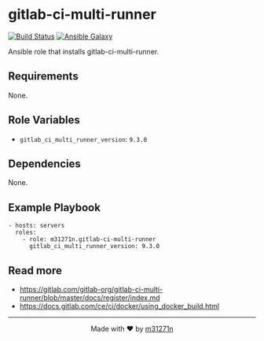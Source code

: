 # gitlab-ci-multi-runner

[![Build Status](https://travis-ci.org/m31271n/ansible-role-gitlab-ci-multi-runner.svg?branch=master)](https://travis-ci.org/m31271n/ansible-role-gitlab-ci-multi-runner)
[![Ansible Galaxy](https://img.shields.io/badge/galaxy-m31271n.gitlab--ci--multi--runner-blue.svg)](https://galaxy.ansible.com/m31271n/gitlab-ci-multi-runner)

Ansible role that installs gitlab-ci-multi-runner.

## Requirements

None.

## Role Variables

+ `gitlab_ci_multi_runner_version`: `9.3.0`

## Dependencies

None.

## Example Playbook

```
- hosts: servers
  roles:
    - role: m31271n.gitlab-ci-multi-runner
      gitlab_ci_multi_runner_version: 9.3.0
```

## Read more
+ https://gitlab.com/gitlab-org/gitlab-ci-multi-runner/blob/master/docs/register/index.md
+ https://docs.gitlab.com/ce/ci/docker/using_docker_build.html

* * *

<p align="center">Made with ❤ by <a href="http://index.m31271n.com">m31271n</a></p>
